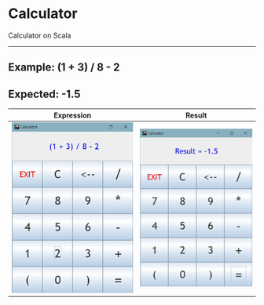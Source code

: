 # **Calculator**
Calculator on Scala

------------
Example: (1 + 3) / 8 - 2
------------
Expected: -1.5
------------
Expression   | Result
------------ | ------------
![picture](images/photo2.jpg) | ![picture](images/photo1.jpg)
